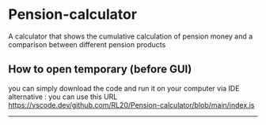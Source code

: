 # Pension-calculator

A calculator that shows the cumulative calculation of pension money and a comparison between different pension products

## How to open temporary (before GUI)

you can simply download the code and run it on your computer via IDE
alternative : you can use this URL
https://vscode.dev/github.com/RL20/Pension-calculator/blob/main/index.js
*****

